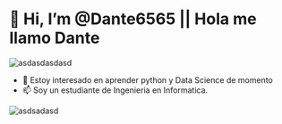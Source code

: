 # 👋 Hi, I’m @Dante6565 || Hola me llamo Dante 

![asdasdasdasd](https://user-images.githubusercontent.com/86571643/177908654-2a6d1959-91e0-4639-8f4e-d6efb991428c.gif)

- 👀 Estoy interesado en aprender python y Data Science de momento
- 📫 Soy un estudiante de Ingenieria en Informatica.

<!---
Dante6565/Dante6565 is a ✨ special ✨ repository because its `README.md` (this file) appears on your GitHub profile.
You can click the Preview link to take a look at your changes.
--->

![asdsadasd](https://user-images.githubusercontent.com/86571643/177908525-c2918834-341c-43df-b893-bfd7c4940506.gif)
